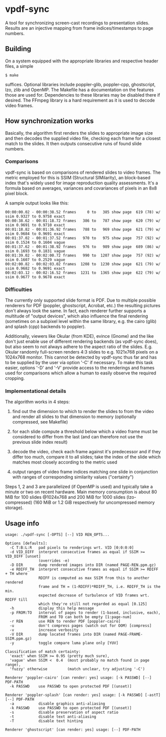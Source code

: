 # vpdf-sync
A tool for synchronizing screen-cast recordings to presentation slides.
Results are an injective mapping from frame indices/timestamps to page numbers.

## Building
On a system equipped with the appropriate libraries and respective header files,
a simple

	$ make

suffices. Optional libraries include poppler-glib, poppler-cpp, ghostscript, lzo,
zlib and OpenMP. The Makefile has a documentation on the features those are used
for. Dependencies to these libraries may be disabled there if desired. The FFmpeg
library is a hard requirement as it is used to decode video frames.

## How synchronization works
Basically, the algorithm first renders the slides to appropriate image size and
then decodes the supplied video file, checking each frame for a closest match to
the slides. It then outputs consecutive runs of found slide numbers.

### Comparisons
vpdf-sync is based on comparisons of rendered slides to video frames. The metric
employed for this is SSIM (Structural SIMilarity), an block-based index that's
widely used for image reproduction quality assessments. It's a formula based on
averages, variances and covariances of pixels in an 8x8 pixel block.

A sample output looks like this:

	00:00:00.02 - 00:00:38.52 frames     0 to   385 show page  619 (78) w/ ssim 0.9327 to 0.9758 exact
	00:00:38.62 - 00:01:18.72 frames   386 to   787 show page  620 (79) w/ ssim 0.9691 to 0.9710 exact
	00:01:18.82 - 00:01:36.92 frames   788 to   969 show page  621 (79) w/ ssim 0.9684 to 0.9691 exact
	00:01:37.02 - 00:01:37.52 frames   970 to   975 show page  757 (92) w/ ssim 0.1524 to 0.1604 vague
	00:01:37.62 - 00:01:38.92 frames   976 to   989 show page  689 (86) w/ ssim 0.1693 to 0.1831 vague
	00:01:39.02 - 00:02:00.72 frames   990 to  1207 show page  757 (92) w/ ssim 0.1607 to 0.2529 vague
	00:02:00.82 - 00:02:03.02 frames  1208 to  1230 show page  621 (79) w/ ssim 0.9682 to 0.9691 exact
	00:02:03.12 - 00:02:16.52 frames  1231 to  1365 show page  622 (79) w/ ssim 0.9677 to 0.9678 exact

### Difficulties
The currently only supported slide format is PDF. Due to multiple possible
renderers for PDF (poppler, ghostscript, Acrobat, etc.) the resulting pictures
don't always look the same. In fact, each renderer further supports a multitude
of "output devices", which also influence the final rendering (sometimes on a
subpixel level within the same library, e.g. the cairo (glib) and splash (cpp)
backends to poppler).

Additionally, viewers like Okular (from KDE), evince (Gnome) and the like don't
just enable use of different rendering backends (as vpdf-sync does), but also
seem to not always adhere to the aspect ratio of the slides. E.g. Okular
randomly full-screen renders 4:3 slides to e.g. 1021x768 pixels on a 1024x768
monitor. This cannot be detected by vpdf-sync thus far and has to be supplied
by the user via option '-C' if necessary. To make this task easier, options
'-D' and '-V' provide access to the renderings and frames used for comparisons
which allow a human to easily observe the required cropping.

### Implementational details
The algorithm works in 4 steps:

1. find out the dimension to which to render the slides to from the video
   and render all slides to that dimension to memory (optionally compressed,
   see Makefile)

2. for each slide compute a threshold below which a video frame must be
   considered to differ from the last (and can therefore not use the previous
   slide index result)

3. decode the video, check each frame against it's predecessor and if they
   differ too much, compare it to all slides; take the index of the slide
   which matches most closely according to the metric used

4. output ranges of video frame indices matching one slide in conjunction
   with ranges of corresponding similarity values ("certainty")

Steps 1, 2 and 3 are parallelized (if OpenMP is used) and typically take a
minute or two on recent hardware. Main memory consumption is about 80 MiB
for 100 slides @1024x768 and 200 MiB for 1000 slides (lzo-compressed) (160
MiB or 1.2 GiB respectively for uncompressed memory storage).

## Usage info
```
usage: ./vpdf-sync [-OPTS] [--] VID REN_OPTS...

Options [defaults]:
  -C T:B:L:R   pad pixels to renderings wrt. VID [0:0:0:0]
  -d VID_DIFF  interpret consecutive frames as equal if SSIM >= VID_DIFF [unset]
               (overrides -e)
  -D DIR       dump rendered images into DIR (named PAGE-REN.ppm.gz)
  -e RDIFF_TH  interpret consecutive frames as equal if SSIM >= RDIFF + TH where
               RDIFF is computed as max SSIM from this to another rendered
               frame and TH = (1-RDIFF)*RDIFF_TH, i.e. RDIFF_TH is the min.
               expected decrease of turbulence of VID frames wrt. RDIFF till
               which they're still not regarded as equal [0.125]
  -h           display this help message
  -p FROM:TO   interval of pages to render (1-based, inclusive, each),
               FROM and TO can both be empty [1:page-num]
  -r REN       use REN to render PDF [poppler-cairo]
  -u           don't compress pages (watch out for OOM) [compress]
  -v           increase verbosity
  -V DIR       dump located frames into DIR (named PAGE-FRAME-SSIM.ppm.gz)
  -y           toggle compare luma plane only [YUV]

Classification of match certainty:
  'exact' when SSIM >= 0.95 (pretty much sure),
  'vague' when SSIM <  0.4  (most probably no match found in page range),
  'fuzzy' otherwise         (match unclear, try adjusting '-C')

Renderer 'poppler-cairo' [can render: yes] usage: [-k PASSWD] [--] PDF-PATH
  -k PASSWD    use PASSWD to open protected PDF [(unset)]

Renderer 'poppler-splash' [can render: yes] usage: [-k PASSWD] [-astT] [--] PDF-PATH
  -a           disable graphics anti-aliasing
  -k PASSWD    use PASSWD to open protected PDF [(unset)]
  -s           disable preservation of aspect ratio
  -t           disable text anti-aliasing
  -T           disable text hinting

Renderer 'ghostscript' [can render: yes] usage: [--] PDF-PATH
```
